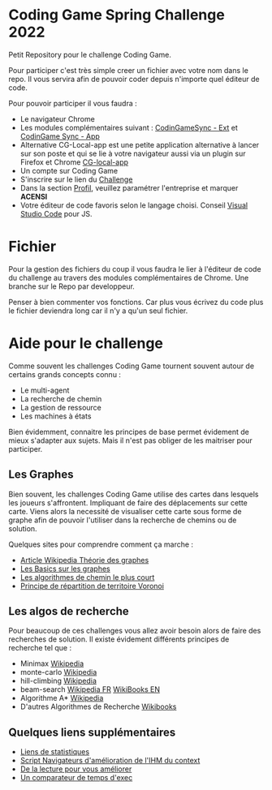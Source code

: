 # Coding Game Spring Challenge 2022

Petit Repository pour le challenge Coding Game.

Pour participer c'est très simple creer un fichier avec votre nom dans le repo. Il vous servira afin de pouvoir coder depuis n'importe quel éditeur de code.

Pour pouvoir participer il vous faudra :

- Le navigateur Chrome
- Les modules complémentaires suivant : [CodinGameSync - Ext](https://chrome.google.com/webstore/detail/codingame-sync-ext/ldjnbdgcceengbjkalemckffhaajkehd?hl=fr) et [CodinGame Sync - App](https://chrome.google.com/webstore/detail/codingame-sync-app/nmdombhgnofjnnaenegcdehnbkajfgbh?hl=fr)
- Alternative CG-Local-app est une petite application alternative à lancer sur son poste et qui se lie à votre navigateur aussi via un plugin sur Firefox et Chrome [CG-local-app](https://www.codingame.com/forum/t/cg-local/10359)
- Un compte sur Coding Game
- S'inscrire sur le lien du [Challenge](https://www.codingame.com/contests/spring-challenge-2022)
- Dans la section [Profil](https://www.codingame.com/profile), veuillez paramétrer l'entreprise et marquer **ACENSI**
- Votre éditeur de code favoris selon le langage choisi. Conseil [Visual Studio Code](https://code.visualstudio.com/) pour JS.

# Fichier

Pour la gestion des fichiers du coup il vous faudra le lier à l'éditeur de code du challenge au travers des modules complémentaires de Chrome.
Une branche sur le Repo par developpeur.

Penser à bien commenter vos fonctions. Car plus vous écrivez du code plus le fichier deviendra long car il n'y a qu'un seul fichier.

# Aide pour le challenge

Comme souvent les challenges Coding Game tournent souvent autour de certains grands concepts connu :

- Le multi-agent
- La recherche de chemin
- La gestion de ressource
- Les machines à états

Bien évidemment, connaitre les principes de base permet évidement de mieux s'adapter aux sujets. Mais il n'est pas obliger de les maitriser pour participer.

## Les Graphes

Bien souvent, les challenges Coding Game utilise des cartes dans lesquels les joueurs s'affrontent. Impliquant de faire des déplacements sur cette carte.
Viens alors la necessité de visualiser cette carte sous forme de graphe afin de pouvoir l'utiliser dans la recherche de chemins ou de solution.

Quelques sites pour comprendre comment ça marche :

- [Article Wikipedia Théorie des graphes](https://fr.wikipedia.org/wiki/Th%C3%A9orie_des_graphes)
- [Les Basics sur les graphes](https://tech.io/playgrounds/5470/graph-theory-basics/basics)
- [Les algorithmes de chemin le plus court](https://www.codingame.com/playgrounds/1608/shortest-paths-with-dijkstras-algorithm/introduction)
- [Principe de répartition de territoire Voronoi](https://www.codingame.com/playgrounds/243/voronoi-diagrams/what-are-voronoi-diagrams)

## Les algos de recherche

Pour beaucoup de ces challenges vous allez avoir besoin alors de faire des recherches de solution. Il existe évidement différents principes de recherche tel que :

- Minimax [Wikipedia](https://fr.wikipedia.org/wiki/Algorithme_minimax)
- monte-carlo [Wikipedia](https://fr.wikipedia.org/wiki/Recherche_arborescente_Monte-Carlo)
- hill-climbing [Wikipedia](https://en.wikipedia.org/wiki/Hill_climbing)
- beam-search [Wikipedia FR](https://fr.wikipedia.org/wiki/Algorithme_de_recherche_en_faisceau) [WikiBooks EN](https://en.wikibooks.org/wiki/Artificial_Intelligence/Search/Heuristic_search/Beam_search)
- Algorithme A* [Wikipedia](https://fr.wikipedia.org/wiki/Algorithme_A*)
- D'autres Algorithmes de Recherche [Wikibooks](https://en.wikibooks.org/wiki/Artificial_Intelligence/Search)

## Quelques liens supplémentaires

- [Liens de statistiques](http://cgstats.magusgeek.com/app)
- [Script Navigateurs d'amélioration de l'IHM du context](https://github.com/Azkellas/cgenhancer)
- [De la lecture pour vous améliorer](https://www.codingame.com/blog/design-ai-contest/)
- [Un comparateur de temps d'exec](https://jsben.ch/)
